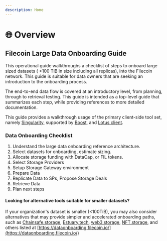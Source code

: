 ```yaml
---
description: Home
---
```


# 🌐 Overview

## Filecoin Large Data Onboarding Guide

This operational guide walkthroughs a checklist of steps to onboard large sized datasets ( >100 TiB in size including all replicas), into the Filecoin network. This guide is suitable for data owners that are seeking an introduction to the onboarding process.

The end-to-end data flow is covered at an introductory level, from planning, through to retrieval testing. This guide is intended as a top-level guide that summarizes each step, while providing references to more detailed documentation.

This guide provides a walkthrough usage of the primary client-side tool set, namely [Singularity,](https://github.com/tech-greedy/singularity) supported by [Boost](https://boost.filecoin.io/), and [Lotus client](https://lotus.filecoin.io/).&#x20;

### Data Onboarding Checklist

1. Understand the large data onboarding reference architecture.
2. Select datasets for onboarding, estimate sizing.
3. Allocate storage funding with DataCap, or FIL tokens.
4. Select Storage Providers
5. Setup Storage Gateway environment
6. Prepare Data
7. Replicate Data to SPs, Propose Storage Deals&#x20;
8. Retrieve Data
9. Plan next steps

#### Looking for alternative tools suitable for smaller datasets?

If your organization's dataset is smaller (<100TiB), you may also consider alternatives that may provide simpler and accelerated onboarding paths, such as [Chainsafe.storage](https://storage.chainsafe.io/), [Estuary.tech](https://estuary.tech/),  [web3.storage](https://web3.storage), [NFT.storage](https://nft.storage), and others listed at [https://dataonboarding.filecoin.io/](https://dataonboarding.filecoin.io/)
